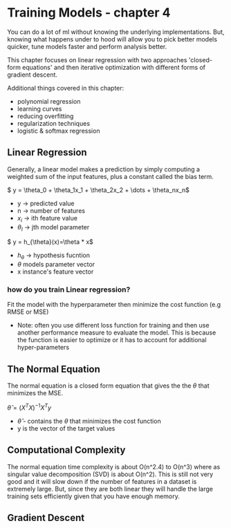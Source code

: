 # Training Models - chapter 4 

You can do a lot of ml without knowing the underlying implementations. But, knowing what happens under to hood will allow you to pick better models quicker, tune models faster and perform analysis better. 

This chapter focuses on linear regression with two approaches 'closed-form equations' and then iterative optimization with different forms of gradient descent. 

Additional things covered in this chapter: 
- polynomial regression 
- learning curves 
- reducing overfitting 
- regularization techniques 
- logistic & softmax regression 

## Linear Regression 

Generally, a linear model makes a prediction by simply computing a weighted sum of the input features, plus a constant called the bias term. 

$ y = \theta_0 + \theta_1x_1 + \theta_2x_2 + \dots + \theta_nx_n$

- y -> predicted value  
- n -> number of features 
- $x_i$ -> ith feature value 
- $\theta_I$ -> jth model parameter 


$ y = h_{\theta}(x)=\theta * x$
- $h_{\theta}$ -> hypothesis fucntion 
- $\theta$ models parameter vector 
- x instance's feature vector 

### how do you train Linear regression? 

Fit the model with the hyperparameter then minimize the cost function (e.g RMSE or MSE) 

* Note: often you use different loss function for training and then use another performance measure to evaluate the model. This is because the function is easier to optimize or it has to account for additional hyper-parameters 

## The Normal Equation 

The normal equation is a closed form equation that gives the the $\theta$ that minimizes the MSE. 

$\hat{\theta}=(X^TX)^{-1} X^Ty$

* $\hat{\theta}$ - contains the $\theta$ that minimizes the cost function 
* y is the vector of the target values 

## Computational Complexity 

The normal equation time complexity is about O(n^2.4) to O(n^3) where as singular value decomposition (SVD) is about O(n^2). This is still not very good and it will slow down if the number of features in a dataset is extremely large. But, since they are both linear they will handle the large training sets efficiently given that you have enough memory. 

## Gradient Descent